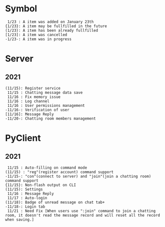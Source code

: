 # Symbol
     1/23 : A item was added on January 23th
    {1/23}: A item may be fullfilled in the future
    (1/23): A item has been already fullfilled
    [1/23]: A item was cancelled
    -1/23-: A item was in progress

# Server
## 2021
    (11/15): Register service
     11/15 : Chatting message data save
     11/16 : Fix memory issue
     11/16 : Log channel
     11/16 : User permissions management
    -11/16-: Verification of user
    [11/16]: Message Reply
    -11/20-: Chatting room members management

# PyClient
## 2021
     11/15 : Auto-filling on command mode
    (11/15) : "reg"(register account) command support
    -11/15-: "con"(connect to server) and "join"(join a chatting room) command support
    {11/15}: Non-flash output on CLI
    (11/15): Settings
     11/16 : Message Reply
     11/17 : Auto-login
    (11/18): Badge of unread message on chat tab+
    -11/18-: Login tab
     11/21 : Need Fix [When users use ":join" command to join a chatting room, it doesn't read the message record and will reset all the record when saving.]